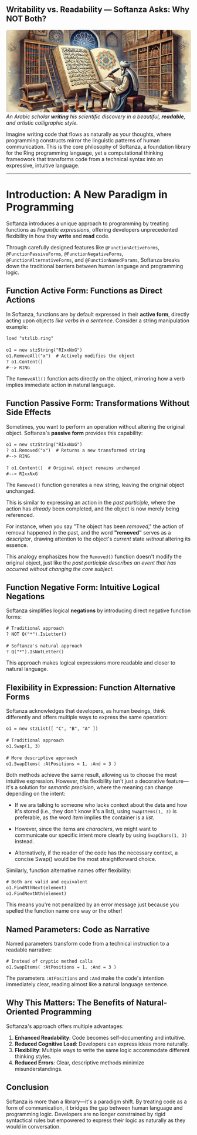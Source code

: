 ## Writability vs. Readability — Softanza Asks: Why NOT Both?  
![An Arabic scholar **writing** his scientific discovery in a beautiful, **readable**, and artistic calligraphic style. By M.Ayouni, using Microsoft Image AI](../images/stz-functions-alterforms-namedparams.jpg)
*An Arabic scholar **writing** his scientific discovery in a beautiful, **readable**, and artistic calligraphic style.*

Imagine writing code that flows as naturally as your thoughts, where programming constructs mirror the linguistic patterns of human communication. This is the core philosophy of Softanza, a foundation library for the Ring programming language, yet a computational thinking frameowork that transforms code from a technical syntax into an expressive, intuitive language.

---

# Introduction: A New Paradigm in Programming

Softanza introduces a unique approach to programming by treating functions as *linguistic expressions*, offering developers unprecedented flexibility in how they **write** and **read** code.

Through carefully designed features like `@FunctionActiveForms`, `@FunctionPassiveForms`, `@FunctionNegativeForms`, `@FunctionAlternativeForms`, and `@FunctionNamedParams`, Softanza breaks down the traditional barriers between human language and programming logic.


## Function Active Form: Functions as Direct Actions

In Softanza, functions are by default expressed in their **active form**, directly acting upon objects *like verbs in a sentence*. Consider a string manipulation example:

```ring
load "stzlib.ring"

o1 = new stzString("RIxxNxG")
o1.RemoveAll("x")  # Actively modifies the object
? o1.Content()
#--> RING
```

The `RemoveAll()` function acts directly on the object, mirroring how a verb implies immediate action in natural language.

## Function Passive Form: Transformations Without Side Effects

Sometimes, you want to perform an operation without altering the original object. Softanza's **passive form** provides this capability:

```ring
o1 = new stzString("RIxxNxG")
? o1.Removed("x")  # Returns a new transformed string
#--> RING

? o1.Content()  # Original object remains unchanged
#--> RIxxNxG
```

The `Removed()` function generates a new string, leaving the original object unchanged. 

This is similar to expressing an action in the *past participle*, where the action has *already* been completed, and the object is now merely being referenced.

For instance, when you say "The object has been *removed*," the action of removal happened in the past, and the word **"removed"** serves as a *descriptor*, drawing attention to the object's *current* state *without* altering its essence.

This analogy emphasizes how the `Removed()` function doesn't modify the original object, just like the *past participle describes an event that has occurred without changing the core subject*.


## Function Negative Form: Intuitive Logical Negations

Softanza simplifies logical **negations** by introducing direct negative function forms:

```ring
# Traditional approach
? NOT Q("*").IsLetter()

# Softanza's natural approach
? Q("*").IsNotLetter()
```

This approach makes logical expressions more readable and closer to natural language.


## Flexibility in Expression: Function Alternative Forms

Softanza acknowledges that developers, as human beeings, think differently and offers multiple ways to express the same operation:

```ring
o1 = new stzList([ "C", "B", "A" ])

# Traditional approach
o1.Swap(1, 3)

# More descriptive approach
o1.SwapItems( :AtPositions = 1, :And = 3 )
```

Both methods achieve the same result, allowing us to choose the most intuitive expression. However, this flexibility isn't just a decorative feature—it's a solution for *semantic precision*, where the meaning can change depending on the intent:

- If we ara talking to someone who lacks context about the data and how it's stored (i.e., they don't know it's a list), using `SwapItems(1, 3)` is preferable, as the word *item* implies the container is a *list*.

- However, since the items are *characters*, we might want to communicate our specific intent more clearly by using `SwapChars(1, 3)` instead.

- Alternatively, if the reader of the code has the necessary context, a concise Swap() would be the most straightforward choice.


Similarly, function alternative names offer flexibility:

```ring
# Both are valid and equivalent
o1.FindNthNext(element)
o1.FindNextNth(element)
```

This means you're not penalized by an error message just because you spelled the function name one way or the other!

## Named Parameters: Code as Narrative

Named parameters transform code from a technical instruction to a readable narrative:

```ring
# Instead of cryptic method calls
o1.SwapItems( :AtPositions = 1, :And = 3 )
```

The parameters `:AtPositions` and `:And` make the code's intention immediately clear, reading almost like a natural language sentence.

## Why This Matters: The Benefits of Natural-Oriented Programming

Softanza's approach offers multiple advantages:

1. **Enhanced Readability**: Code becomes self-documenting and intuitive.
2. **Reduced Cognitive Load**: Developers can express ideas more naturally.
3. **Flexibility**: Multiple ways to write the same logic accommodate different thinking styles.
4. **Reduced Errors**: Clear, descriptive methods minimize misunderstandings.

## Conclusion

Softanza is more than a library—it's a paradigm shift. By treating code as a form of communication, it bridges the gap between human language and programming logic. Developers are no longer constrained by rigid syntactical rules but empowered to express their logic as naturally as they would in conversation.